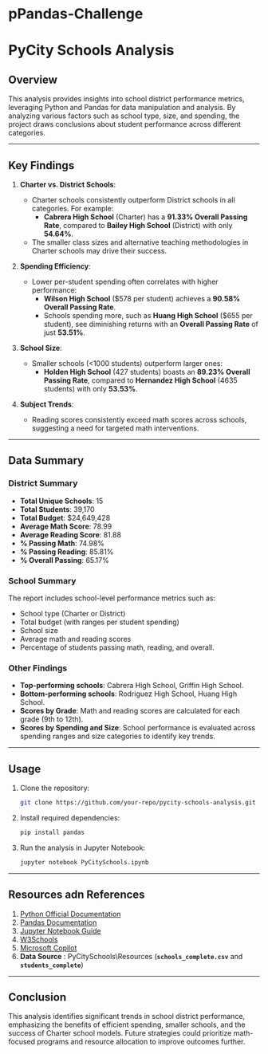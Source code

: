 # pPandas-Challenge 

# PyCity Schools Analysis

## Overview
This analysis provides insights into school district performance metrics, leveraging Python and Pandas for data manipulation and analysis. By analyzing various factors such as school type, size, and spending, the project draws conclusions about student performance across different categories.

---

## Key Findings
1. **Charter vs. District Schools**:
   - Charter schools consistently outperform District schools in all categories. For example:
     - **Cabrera High School** (Charter) has a **91.33% Overall Passing Rate**, compared to **Bailey High School** (District) with only **54.64%**.
   - The smaller class sizes and alternative teaching methodologies in Charter schools may drive their success.

2. **Spending Efficiency**:
   - Lower per-student spending often correlates with higher performance:
     - **Wilson High School** ($578 per student) achieves a **90.58% Overall Passing Rate**.
     - Schools spending more, such as **Huang High School** ($655 per student), see diminishing returns with an **Overall Passing Rate** of just **53.51%**.

3. **School Size**:
   - Smaller schools (<1000 students) outperform larger ones:
     - **Holden High School** (427 students) boasts an **89.23% Overall Passing Rate**, compared to **Hernandez High School** (4635 students) with only **53.53%**.

4. **Subject Trends**:
   - Reading scores consistently exceed math scores across schools, suggesting a need for targeted math interventions.

---

## Data Summary

### **District Summary**
- **Total Unique Schools**: 15
- **Total Students**: 39,170
- **Total Budget**: $24,649,428
- **Average Math Score**: 78.99
- **Average Reading Score**: 81.88
- **% Passing Math**: 74.98%
- **% Passing Reading**: 85.81%
- **% Overall Passing**: 65.17%

### **School Summary**
The report includes school-level performance metrics such as:
- School type (Charter or District)
- Total budget (with  ranges per student spending)
- School size
- Average math and reading scores
- Percentage of students passing math, reading, and overall.

### **Other Findings**
- **Top-performing schools**: Cabrera High School, Griffin High School.
- **Bottom-performing schools**: Rodriguez High School, Huang High School.
- **Scores by Grade**: Math and reading scores are calculated for each grade (9th to 12th).
- **Scores by Spending and Size**: School performance is evaluated across spending ranges and size categories to identify key trends.

---

## Usage
1. Clone the repository:
   ```bash
   git clone https://github.com/your-repo/pycity-schools-analysis.git

2. Install required dependencies:
   ```bash
   pip install pandas

3. Run the analysis in Jupyter Notebook:
   ```bash
   jupyter notebook PyCitySchools.ipynb

----

## Resources adn References
1. [Python Official Documentation](https://docs.python.org/)
2. [Pandas Documentation](https://pandas.pydata.org/docs/)
3. [Jupyter Notebook Guide](https://jupyter.org/)
4. [W3Schools](https://www.w3schools.com/)
5. [Microsoft Copilot](https://copilot.microsoft.com/)  
6. **Data Source** : PyCitySchools\Resources (**`schools_complete.csv`** and **`students_complete`**)

----

## Conclusion
This analysis identifies significant trends in school district performance, emphasizing the benefits of efficient spending, smaller schools, and the success of Charter school models. Future strategies could prioritize math-focused programs and resource allocation to improve outcomes further. 
